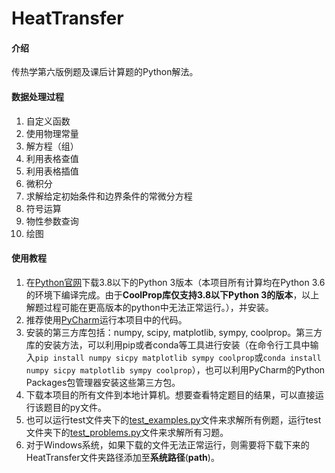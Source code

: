 # HeatTransfer

#### 介绍
传热学第六版例题及课后计算题的Python解法。

#### 数据处理过程
1. 自定义函数
2. 使用物理常量
3. 解方程（组）
4. 利用表格查值
5. 利用表格插值
6. 微积分
7. 求解给定初始条件和边界条件的常微分方程
8. 符号运算
9. 物性参数查询
10. 绘图


#### 使用教程

1. 在[Python官网](https://www.python.org)下载3.8以下的Python 3版本（本项目所有计算均在Python 3.6的环境下编译完成。由于**CoolProp库仅支持3.8以下Python 3的版本**，以上解题过程可能在更高版本的python中无法正常运行。），并安装。
2. 推荐使用[PyCharm](https://www.jetbrains.com/pycharm/)运行本项目中的代码。
3. 安装的第三方库包括：numpy, scipy, matplotlib, sympy, coolprop。第三方库的安装方法，可以利用pip或者conda等工具进行安装（在命令行工具中输入`pip install numpy sicpy matplotlib sympy coolprop`或`conda install numpy sicpy matplotlib sympy coolprop`），也可以利用PyCharm的Python Packages包管理器安装这些第三方包。
4. 下载本项目的所有文件到本地计算机。想要查看特定题目的结果，可以直接运行该题目的py文件。
5. 也可以运行test文件夹下的[test_examples.py](https://gitee.com/hustquick/heat-transfer/blob/master/test/test_examples.py)文件来求解所有例题，运行test文件夹下的[test_problems.py](https://gitee.com/hustquick/heat-transfer/blob/master/test/test_problems.py)文件来求解所有习题。
6. 对于Windows系统，如果下载的文件无法正常运行，则需要将下载下来的HeatTransfer文件夹路径添加至**系统路径**(**path**)。
